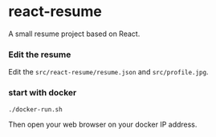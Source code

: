 # react-resume
A small resume project based on React.

### Edit the resume
Edit the `src/react-resume/resume.json` and `src/profile.jpg`.

### start with docker
	./docker-run.sh

Then open your web browser on your docker IP address.